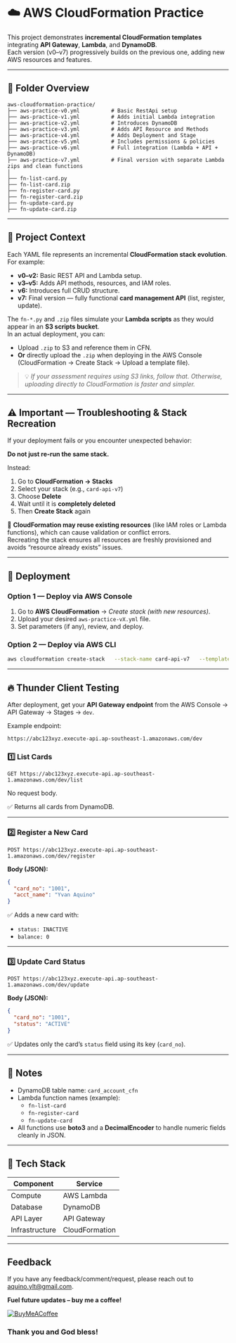 # ☁️ AWS CloudFormation Practice

This project demonstrates **incremental CloudFormation templates** integrating **API Gateway**, **Lambda**, and **DynamoDB**.  
Each version (v0–v7) progressively builds on the previous one, adding new AWS resources and features.

---

## 📂 Folder Overview

```
aws-cloudformation-practice/
├── aws-practice-v0.yml          # Basic RestApi setup
├── aws-practice-v1.yml          # Adds initial Lambda integration
├── aws-practice-v2.yml          # Introduces DynamoDB
├── aws-practice-v3.yml          # Adds API Resource and Methods
├── aws-practice-v4.yml          # Adds Deployment and Stage
├── aws-practice-v5.yml          # Includes permissions & policies
├── aws-practice-v6.yml          # Full integration (Lambda + API + DynamoDB)
├── aws-practice-v7.yml          # Final version with separate Lambda zips and clean functions
│
├── fn-list-card.py
├── fn-list-card.zip
├── fn-register-card.py
├── fn-register-card.zip
├── fn-update-card.py
├── fn-update-card.zip
```

---

## 🧠 Project Context

Each YAML file represents an incremental **CloudFormation stack evolution**.  
For example:
- **v0–v2:** Basic REST API and Lambda setup.
- **v3–v5:** Adds API methods, resources, and IAM roles.
- **v6:** Introduces full CRUD structure.
- **v7:** Final version — fully functional **card management API** (list, register, update).

The `fn-*.py` and `.zip` files simulate your **Lambda scripts** as they would appear in an **S3 scripts bucket**.  
In an actual deployment, you can:
- Upload `.zip` to S3 and reference them in CFN.
- **Or** directly upload the `.zip` when deploying in the AWS Console (CloudFormation → Create Stack → Upload a template file).

> 💡 *If your assessment requires using S3 links, follow that. Otherwise, uploading directly to CloudFormation is faster and simpler.*

---

## ⚠️ Important — Troubleshooting & Stack Recreation

If your deployment fails or you encounter unexpected behavior:

**Do not just re-run the same stack.**

Instead:

1. Go to **CloudFormation → Stacks**  
2. Select your stack (e.g., `card-api-v7`)  
3. Choose **Delete**  
4. Wait until it is **completely deleted**  
5. Then **Create Stack** again  

🧩 **CloudFormation may reuse existing resources** (like IAM roles or Lambda functions), which can cause validation or conflict errors.  
Recreating the stack ensures all resources are freshly provisioned and avoids “resource already exists” issues.

---

## 🚀 Deployment

### Option 1 — Deploy via AWS Console
1. Go to **AWS CloudFormation** → *Create stack (with new resources)*.  
2. Upload your desired `aws-practice-vX.yml` file.  
3. Set parameters (if any), review, and deploy.

### Option 2 — Deploy via AWS CLI
```bash
aws cloudformation create-stack   --stack-name card-api-v7   --template-body file://aws-practice-v7.yml   --capabilities CAPABILITY_IAM
```

---

## 🔥 Thunder Client Testing

After deployment, get your **API Gateway endpoint** from the AWS Console → API Gateway → Stages → `dev`.

Example endpoint:
```
https://abc123xyz.execute-api.ap-southeast-1.amazonaws.com/dev
```

### 1️⃣ List Cards
```
GET https://abc123xyz.execute-api.ap-southeast-1.amazonaws.com/dev/list
```
No request body.

✅ Returns all cards from DynamoDB.

---

### 2️⃣ Register a New Card
```
POST https://abc123xyz.execute-api.ap-southeast-1.amazonaws.com/dev/register
```
**Body (JSON):**
```json
{
  "card_no": "1001",
  "acct_name": "Yvan Aquino"
}
```
✅ Adds a new card with:
- `status: INACTIVE`
- `balance: 0`

---

### 3️⃣ Update Card Status
```
POST https://abc123xyz.execute-api.ap-southeast-1.amazonaws.com/dev/update
```
**Body (JSON):**
```json
{
  "card_no": "1001",
  "status": "ACTIVE"
}
```
✅ Updates only the card’s `status` field using its key (`card_no`).

---

## 🧩 Notes

- DynamoDB table name: `card_account_cfn`
- Lambda function names (example):
  - `fn-list-card`
  - `fn-register-card`
  - `fn-update-card`
- All functions use **boto3** and a **DecimalEncoder** to handle numeric fields cleanly in JSON.

---

## 🧰 Tech Stack

| Component | Service |
|------------|----------|
| Compute | AWS Lambda |
| Database | DynamoDB |
| API Layer | API Gateway |
| Infrastructure | CloudFormation |

---

## Feedback

If you have any feedback/comment/request, please reach out to [aquino.ylt@gmail.com](mailto:aquino.ylt@gmail.com).

**Fuel future updates – buy me a coffee!**

[![BuyMeACoffee](https://raw.githubusercontent.com/pachadotdev/buymeacoffee-badges/main/bmc-orange.svg)](https://buymeacoffee.com/yvanlowellaquino)

### Thank you and God bless!
